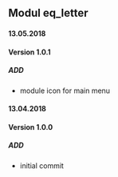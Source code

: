 ## Modul eq_letter

#### 13.05.2018
#### Version 1.0.1
##### ADD
- module icon for main menu

#### 13.04.2018
#### Version 1.0.0
##### ADD
- initial commit
